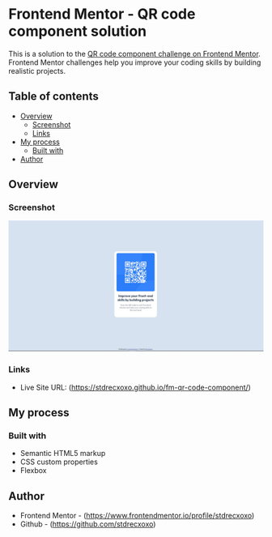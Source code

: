 # Frontend Mentor - QR code component solution

This is a solution to the [QR code component challenge on Frontend Mentor](https://www.frontendmentor.io/challenges/qr-code-component-iux_sIO_H). Frontend Mentor challenges help you improve your coding skills by building realistic projects.

## Table of contents

- [Overview](#overview)
  - [Screenshot](#screenshot)
  - [Links](#links)
- [My process](#my-process)
  - [Built with](#built-with)
- [Author](#author)

## Overview

### Screenshot

![](./images/screenshot.jpg)

### Links

- Live Site URL: (https://stdrecxoxo.github.io/fm-qr-code-component/)

## My process

### Built with

- Semantic HTML5 markup
- CSS custom properties
- Flexbox

## Author

- Frontend Mentor - (https://www.frontendmentor.io/profile/stdrecxoxo)
- Github - (https://github.com/stdrecxoxo)
